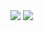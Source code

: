 <img src="https://drive.google.com/file/d/1o_ZDJpVWmXtnGbzJ18oj8vl1EpjZ6rbe/view?usp=sharing">

<img src ="https://drive.google.com/file/d/1o_ZDJpVWmXtnGbzJ18oj8vl1EpjZ6rbe/view?usp=sharing">
